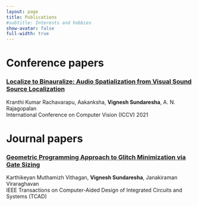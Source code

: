 ```yaml
---
layout: page
title: Publications
#subtitle: Interests and hobbies
show-avatar: false
full-width: true
---
```

# Conference papers

### [Localize to Binauralize: Audio Spatialization from Visual Sound Source Localization](https://vignesh99.github.io/Publications/L2B)  
Kranthi Kumar Rachavarapu, Aakanksha, **Vignesh Sundaresha**, A. N. Rajagopalan  
International Conference on Computer Vision (ICCV) 2021

[//]: # (<hr style="border:2px solid gray"> )

# Journal papers

### [Geometric Programming Approach to Glitch Minimization via Gate Sizing](https://vignesh99.github.io/Publications/GM)  
Karthikeyan Muthamizh Vithagan, **Vignesh Sundaresha**, Janakiraman Viraraghavan  
IEEE Transactions on Computer-Aided Design of Integrated Circuits and Systems (TCAD)  
